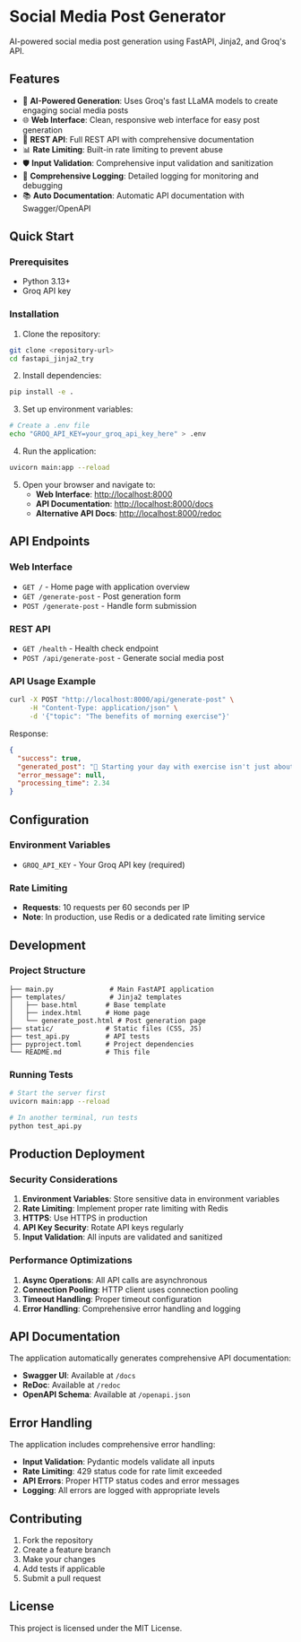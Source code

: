 # Social Media Post Generator

AI-powered social media post generation using FastAPI, Jinja2, and Groq's API.

## Features

- 🤖 **AI-Powered Generation**: Uses Groq's fast LLaMA models to create engaging social media posts
- 🌐 **Web Interface**: Clean, responsive web interface for easy post generation
- 🔌 **REST API**: Full REST API with comprehensive documentation
- 📊 **Rate Limiting**: Built-in rate limiting to prevent abuse
- 🛡️ **Input Validation**: Comprehensive input validation and sanitization
- 📝 **Comprehensive Logging**: Detailed logging for monitoring and debugging
- 📚 **Auto Documentation**: Automatic API documentation with Swagger/OpenAPI

## Quick Start

### Prerequisites

- Python 3.13+
- Groq API key

### Installation

1. Clone the repository:

```bash
git clone <repository-url>
cd fastapi_jinja2_try
```

2. Install dependencies:

```bash
pip install -e .
```

3. Set up environment variables:

```bash
# Create a .env file
echo "GROQ_API_KEY=your_groq_api_key_here" > .env
```

4. Run the application:

```bash
uvicorn main:app --reload
```

5. Open your browser and navigate to:
   - **Web Interface**: <http://localhost:8000>
   - **API Documentation**: <http://localhost:8000/docs>
   - **Alternative API Docs**: <http://localhost:8000/redoc>

## API Endpoints

### Web Interface

- `GET /` - Home page with application overview
- `GET /generate-post` - Post generation form
- `POST /generate-post` - Handle form submission

### REST API

- `GET /health` - Health check endpoint
- `POST /api/generate-post` - Generate social media post

### API Usage Example

```bash
curl -X POST "http://localhost:8000/api/generate-post" \
     -H "Content-Type: application/json" \
     -d '{"topic": "The benefits of morning exercise"}'
```

Response:

```json
{
  "success": true,
  "generated_post": "🌅 Starting your day with exercise isn't just about fitness—it's about setting the tone for everything that follows...",
  "error_message": null,
  "processing_time": 2.34
}
```

## Configuration

### Environment Variables

- `GROQ_API_KEY` - Your Groq API key (required)

### Rate Limiting

- **Requests**: 10 requests per 60 seconds per IP
- **Note**: In production, use Redis or a dedicated rate limiting service

## Development

### Project Structure

```
├── main.py              # Main FastAPI application
├── templates/           # Jinja2 templates
│   ├── base.html       # Base template
│   ├── index.html      # Home page
│   └── generate_post.html # Post generation page
├── static/             # Static files (CSS, JS)
├── test_api.py         # API tests
├── pyproject.toml      # Project dependencies
└── README.md           # This file
```

### Running Tests

```bash
# Start the server first
uvicorn main:app --reload

# In another terminal, run tests
python test_api.py
```

## Production Deployment

### Security Considerations

1. **Environment Variables**: Store sensitive data in environment variables
2. **Rate Limiting**: Implement proper rate limiting with Redis
3. **HTTPS**: Use HTTPS in production
4. **API Key Security**: Rotate API keys regularly
5. **Input Validation**: All inputs are validated and sanitized

### Performance Optimizations

1. **Async Operations**: All API calls are asynchronous
2. **Connection Pooling**: HTTP client uses connection pooling
3. **Timeout Handling**: Proper timeout configuration
4. **Error Handling**: Comprehensive error handling and logging

## API Documentation

The application automatically generates comprehensive API documentation:

- **Swagger UI**: Available at `/docs`
- **ReDoc**: Available at `/redoc`
- **OpenAPI Schema**: Available at `/openapi.json`

## Error Handling

The application includes comprehensive error handling:

- **Input Validation**: Pydantic models validate all inputs
- **Rate Limiting**: 429 status code for rate limit exceeded
- **API Errors**: Proper HTTP status codes and error messages
- **Logging**: All errors are logged with appropriate levels

## Contributing

1. Fork the repository
2. Create a feature branch
3. Make your changes
4. Add tests if applicable
5. Submit a pull request

## License

This project is licensed under the MIT License.
